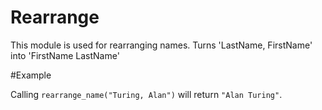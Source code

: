 Rearrange
============

This module is used for rearranging names.
Turns 'LastName, FirstName' into 'FirstName LastName'

#Example

Calling `rearrange_name("Turing, Alan")` will return `"Alan Turing"`.

